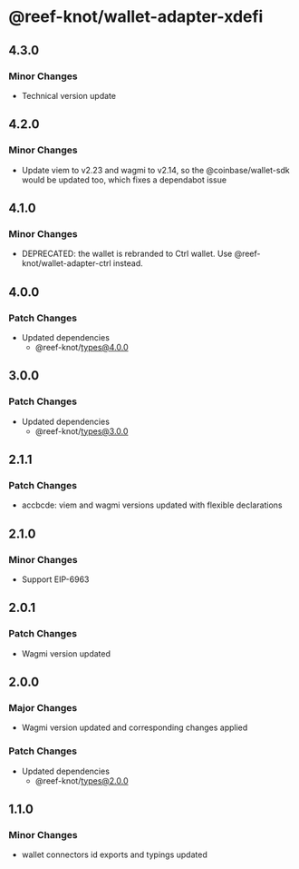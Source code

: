 # @reef-knot/wallet-adapter-xdefi

## 4.3.0

### Minor Changes

- Technical version update

## 4.2.0

### Minor Changes

- Update viem to v2.23 and wagmi to v2.14, so the @coinbase/wallet-sdk would be updated too, which fixes a dependabot issue

## 4.1.0

### Minor Changes

- DEPRECATED: the wallet is rebranded to Ctrl wallet. Use @reef-knot/wallet-adapter-ctrl instead.

## 4.0.0

### Patch Changes

- Updated dependencies
  - @reef-knot/types@4.0.0

## 3.0.0

### Patch Changes

- Updated dependencies
  - @reef-knot/types@3.0.0

## 2.1.1

### Patch Changes

- accbcde: viem and wagmi versions updated with flexible declarations

## 2.1.0

### Minor Changes

- Support EIP-6963

## 2.0.1

### Patch Changes

- Wagmi version updated

## 2.0.0

### Major Changes

- Wagmi version updated and corresponding changes applied

### Patch Changes

- Updated dependencies
  - @reef-knot/types@2.0.0

## 1.1.0

### Minor Changes

- wallet connectors id exports and typings updated
